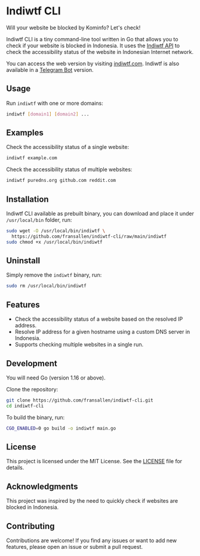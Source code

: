 # Indiwtf CLI

Will your website be blocked by Kominfo? Let's check!

Indiwtf CLI is a tiny command-line tool written in Go that allows you to check if your website is blocked in Indonesia. It uses the [Indiwtf API](https://indiwtf.com/api) to check the accessibility status of the website in Indonesian Internet network.

You can access the web version by visiting [indiwtf.com](https://indiwtf.com). Indiwtf is also available in a [Telegram Bot](https://github.com/fransallen/indiwtf-telegram-bot) version.

## Usage

Run `indiwtf` with one or more domains:

```sh
indiwtf [domain1] [domain2] ...
```

## Examples

Check the accessibility status of a single website:

```sh
indiwtf example.com
```

Check the accessibility status of multiple websites:

```sh
indiwtf puredns.org github.com reddit.com
```

## Installation

Indiwtf CLI available as prebuilt binary, you can download and place it under `/usr/local/bin` folder, run:

```sh
sudo wget -O /usr/local/bin/indiwtf \
  https://github.com/fransallen/indiwtf-cli/raw/main/indiwtf
sudo chmod +x /usr/local/bin/indiwtf
```

## Uninstall

Simply remove the `indiwtf` binary, run:

```sh
sudo rm /usr/local/bin/indiwtf
```

## Features

- Check the accessibility status of a website based on the resolved IP address.
- Resolve IP address for a given hostname using a custom DNS server in Indonesia.
- Supports checking multiple websites in a single run.

## Development

You will need Go (version 1.16 or above).

Clone the repository:

```sh
git clone https://github.com/fransallen/indiwtf-cli.git
cd indiwtf-cli
```

To build the binary, run:

```sh
CGO_ENABLED=0 go build -o indiwtf main.go
```

## License

This project is licensed under the MIT License. See the [LICENSE](LICENSE) file for details.

## Acknowledgments

This project was inspired by the need to quickly check if websites are blocked in Indonesia.

## Contributing

Contributions are welcome! If you find any issues or want to add new features, please open an issue or submit a pull request.
